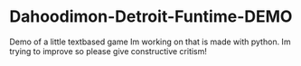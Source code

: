 # Dahoodimon-Detroit-Funtime-DEMO
Demo of a little textbased game Im working on that is made with python. Im trying to improve so please give constructive critism!
